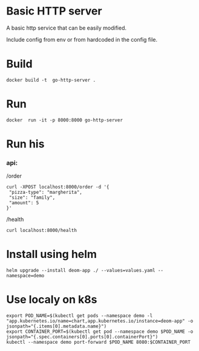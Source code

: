 # Basic HTTP server 
A basic http service that can be easily modified.

Include config from env or from hardcoded in the config file.


# Build
```
docker build -t  go-http-server .
```

# Run
```
docker  run -it -p 8000:8000 go-http-server
```

# Run his   

### api: 

/order
```
curl -XPOST localhost:8000/order -d '{
 "pizza-type": "margherita",
 "size": "family",
 "amount": 5
}'
```

/health
```
curl localhost:8000/health
```

# Install using helm
```
helm upgrade --install deom-app ./ --values=values.yaml --namespace=demo 
```

# Use localy on k8s
```
export POD_NAME=$(kubectl get pods --namespace demo -l "app.kubernetes.io/name=chart,app.kubernetes.io/instance=deom-app" -o jsonpath="{.items[0].metadata.name}")
export CONTAINER_PORT=$(kubectl get pod --namespace demo $POD_NAME -o jsonpath="{.spec.containers[0].ports[0].containerPort}")
kubectl --namespace demo port-forward $POD_NAME 8080:$CONTAINER_PORT
```